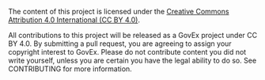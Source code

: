The content of this project is licensed under the [Creative Commons Attribution 4.0 International (CC BY 4.0)](https://creativecommons.org/licenses/by/4.0/).

All contributions to this project will be released as a GovEx project under CC BY 4.0. By submitting a pull request, you are agreeing to assign your copyright interest to GovEx. Please do not contribute content you did not write yourself, unless you are certain you have the legal ability to do so. See CONTRIBUTING for more information.
